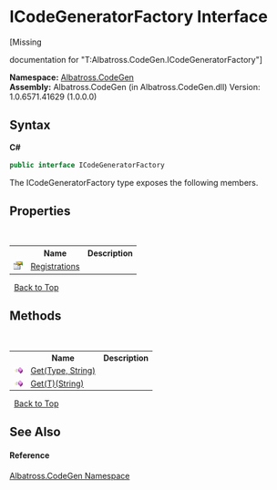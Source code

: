 # ICodeGeneratorFactory Interface
 

\[Missing <summary> documentation for "T:Albatross.CodeGen.ICodeGeneratorFactory"\]

**Namespace:**&nbsp;<a href="DCDDD28E.md">Albatross.CodeGen</a><br />**Assembly:**&nbsp;Albatross.CodeGen (in Albatross.CodeGen.dll) Version: 1.0.6571.41629 (1.0.0.0)

## Syntax

**C#**<br />
``` C#
public interface ICodeGeneratorFactory
```

The ICodeGeneratorFactory type exposes the following members.


## Properties
&nbsp;<table><tr><th></th><th>Name</th><th>Description</th></tr><tr><td>![Public property](media/pubproperty.gif "Public property")</td><td><a href="A4AA91CA.md">Registrations</a></td><td /></tr></table>&nbsp;
<a href="#icodegeneratorfactory-interface">Back to Top</a>

## Methods
&nbsp;<table><tr><th></th><th>Name</th><th>Description</th></tr><tr><td>![Public method](media/pubmethod.gif "Public method")</td><td><a href="F9200888.md">Get(Type, String)</a></td><td /></tr><tr><td>![Public method](media/pubmethod.gif "Public method")</td><td><a href="9A55CE6A.md">Get(T)(String)</a></td><td /></tr></table>&nbsp;
<a href="#icodegeneratorfactory-interface">Back to Top</a>

## See Also


#### Reference
<a href="DCDDD28E.md">Albatross.CodeGen Namespace</a><br />